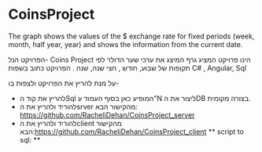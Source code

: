 # CoinsProject
The graph shows the values of the $ exchange rate for fixed periods (week, month, half year, year) and shows the information from the current date.

הפרויקט הנל- Coins Project הינו פרויקט המציג גרף המיצג את ערכי שער הדולר לפי תקופות של שבוע, חודש , חצי שנה, שנה .
הפרויקט כתוב בשפות C# , Angular, Sql

על מנת להריץ את הפרויקט ולצפות בו-
-  להריץ את קוד הSql המופיע כאן בסוף העמוד ע"N ליצור את הDB בצורה מקומית.
-  להוריד ולהריץ את הsrver  מהקישור הבא: https://github.com/RacheliDehan/CoinsProject_server
-  להוריד ולהריץ את הclient  מהקישור הבא:https://github.com/RacheliDehan/CoinsProject_client
**
script to sql:
**



